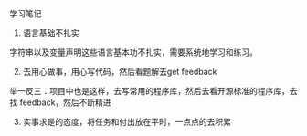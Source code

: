 学习笔记

1. 语言基础不扎实

字符串以及变量声明这些语言基本功不扎实，需要系统地学习和练习。

2. 去用心做事，用心写代码，然后看题解去get feedback

举一反三：项目中也是这样，去写常用的程序库，然后去看开源标准的程序库，去找 feedback，然后不断精进

3. 实事求是的态度，将任务和付出放在平时，一点点的去积累

